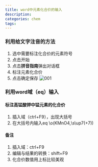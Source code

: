 ```yaml
---
title: word中元素化合价的输入
description: 
categories: chem
tags: 
---
```

### 利用给文字注音的方法
1. 选中需要标注化合价的元素符号
2. 点击开始
3. 点击**拼音指南**弹出对话框
4. 标注元素化合价
5. 点击确定保存
![001](https://img.scienlee.fun/2021/04/001.png)

### 利用word域（eq）输入
#### 标注高锰酸钾中锰元素的化合价
1. 插入域（ctrl+F9），出现大括号
2. 在大括号内输入eq \o(KMnO4,\s\up7(+7))

#### 备注
1. 插入域：ctrl+F9
2. 编辑与结果的转换：shift+F9
3. 化合价数值用上标比较美观